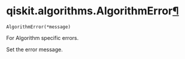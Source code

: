 # qiskit.algorithms.AlgorithmError[¶](#qiskit-algorithms-algorithmerror "Permalink to this headline")

<span id="undefined" />

`AlgorithmError(*message)`

For Algorithm specific errors.

Set the error message.
